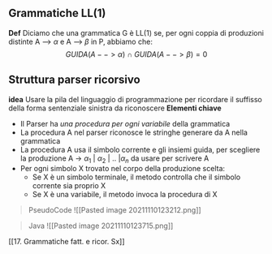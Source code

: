 ## Grammatiche LL(1)

**Def**
Diciamo che una grammatica G è LL(1) se, per ogni coppia di produzioni distinte A --> $\alpha$ e A --> $\beta$ in P, abbiamo che: $$GUIDA(A --> \alpha)\ \cap\ GUIDA(A --> \beta)=0$$

## Struttura parser ricorsivo
**idea**
Usare la pila del linguaggio di programmazione per ricordare il suffisso della forma sentenziale sinistra da riconoscere
**Elementi chiave**
- Il Parser ha _una procedura per ogni variabile_ della grammatica
- La procedura A nel parser riconosce le stringhe generare da A nella grammatica
- La procedura A usa il simbolo corrente e gli insiemi guida, per scegliere la produzione A -> $\alpha_1$ | $\alpha_2$ | .. |$\alpha_n$ da usare per scrivere A
- Per ogni simbolo X trovato nel corpo della produzione scelta:
	- Se X è un simbolo terminale, il metodo controlla che il simbolo corrente sia proprio X
	- Se X è una variabile, il metodo invoca la procedura di X
>PseudoCode
![[Pasted image 20211110123212.png]]

>Java
![[Pasted image 20211110123715.png]]

[[17. Grammatiche fatt. e ricor. Sx]]